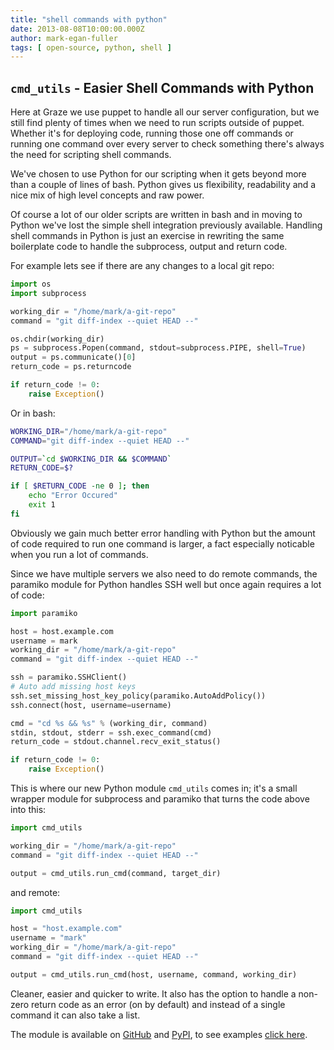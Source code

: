 ```yaml
---
title: "shell commands with python"
date: 2013-08-08T10:00:00.000Z
author: mark-egan-fuller
tags: [ open-source, python, shell ]
---
```


## `cmd_utils` - Easier Shell Commands with Python

Here at Graze we use puppet to handle all our server configuration, but we still find plenty of times when we need to run scripts outside of puppet. Whether it's for deploying code, running those one off commands or running one command over every server to check something there's always the need for scripting shell commands.

We've chosen to use Python for our scripting when it gets beyond more than a couple of lines of bash. Python gives us flexibility, readability and a nice mix of high level concepts and raw power.

Of course a lot of our older scripts are written in bash and in moving to Python we've lost the simple shell integration previously available. Handling shell commands in Python is just an exercise in rewriting the same boilerplate code to handle the subprocess, output and return code.

For example lets see if there are any changes to a local git repo:

```python
import os
import subprocess

working_dir = "/home/mark/a-git-repo"
command = "git diff-index --quiet HEAD --"

os.chdir(working_dir)
ps = subprocess.Popen(command, stdout=subprocess.PIPE, shell=True)
output = ps.communicate()[0]
return_code = ps.returncode

if return_code != 0:
    raise Exception()
```

Or in bash:

```bash
WORKING_DIR="/home/mark/a-git-repo"
COMMAND="git diff-index --quiet HEAD --"

OUTPUT=`cd $WORKING_DIR && $COMMAND`
RETURN_CODE=$?

if [ $RETURN_CODE -ne 0 ]; then
    echo "Error Occured"
    exit 1
fi
```

Obviously we gain much better error handling with Python but the amount of code required to run one command is larger, a fact especially noticable when you run a lot of commands.

Since we have multiple servers we also need to do remote commands, the paramiko module for Python handles SSH well but once again requires a lot of code:

```python
import paramiko

host = host.example.com
username = mark
working_dir = "/home/mark/a-git-repo"
command = "git diff-index --quiet HEAD --"

ssh = paramiko.SSHClient()
# Auto add missing host keys
ssh.set_missing_host_key_policy(paramiko.AutoAddPolicy())
ssh.connect(host, username=username)

cmd = "cd %s && %s" % (working_dir, command)
stdin, stdout, stderr = ssh.exec_command(cmd)
return_code = stdout.channel.recv_exit_status()

if return_code != 0:
    raise Exception()
```

This is where our new Python module `cmd_utils` comes in; it's a small wrapper module for subprocess and paramiko that turns the code above into this:

```python
import cmd_utils

working_dir = "/home/mark/a-git-repo"
command = "git diff-index --quiet HEAD --"

output = cmd_utils.run_cmd(command, target_dir)
```

and remote:

```python
import cmd_utils

host = "host.example.com"
username = "mark"
working_dir = "/home/mark/a-git-repo"
command = "git diff-index --quiet HEAD --"

output = cmd_utils.run_cmd(host, username, command, working_dir)
```

Cleaner, easier and quicker to write. It also has the option to handle a non-zero return code as an error (on by default) and instead of a single command it can also take a list.

The module is available on [GitHub] and [PyPI], to see examples [click here].

<!-- Links -->
[github]:https://github.com/graze/pycmd-utils
[pypi]:https://pypi.python.org/pypi/cmd_utils
[click here]:https://github.com/graze/pycmd-utils/blob/master/examples.py

